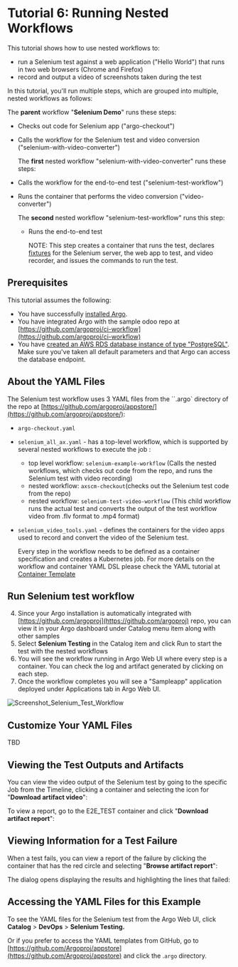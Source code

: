 # Tutorial 6: Running Nested Workflows

This tutorial shows how to use nested workflows to:

*   run a Selenium test against a web application ("Hello World") that runs in two web browsers (Chrome and Firefox)
*   record and output a video of screenshots taken during the test

In this tutorial, you'll run multiple steps, which are grouped into multiple, nested workflows as follows:

The **parent** workflow "**Selenium Demo**" runs these steps:
* Checks out code for Selenium app ("argo-checkout")
* Calls the workflow for the Selenium test and video conversion ("selenium-with-video-converter")

  The **first** nested workflow "selenium-with-video-converter" runs these steps:
 * Calls the workflow for the end-to-end test ("selenium-test-workflow")
 * Runs the container that performs the video conversion ("video-converter")

   The **second** nested workflow "selenium-test-workflow" runs this step:
   * Runs the end-to-end test

     NOTE: This step creates a container that runs the test, declares [fixtures](./../user_guide/infrastructure/using_fixtures.md) for the Selenium server, the web app to test, and video recorder, and issues the commands to run the test.

## Prerequisites

  This tutorial assumes the following:

  * You have successfully [installed Argo](https://argoproj.github.io/argo-site/get-started/installation).
  * You have integrated Argo with the sample odoo repo at [https://github.com/argoproj/ci-workflow](https://github.com/argoproj/ci-workflow)
  * You have [created an AWS RDS database instance of type "PostgreSQL"](http://docs.aws.amazon.com/AmazonRDS/latest/UserGuide/CHAP_GettingStarted.CreatingConnecting.PostgreSQL.html). Make sure you've taken all default parameters and that Argo can access the database endpoint.

## About the YAML Files

The Selenium test workflow uses 3 YAML files from the ``.argo` directory of the repo at  [https://github.com/argoproj/appstore/](https://github.com/argoproj/appstore/):

* `argo-checkout.yaml`
* `selenium_all_ax.yaml` -  has a top-level workflow, which is supported by several nested workflows to execute the job :
    *   top level workflow: `selenium-example-workflow` (Calls the nested workflows, which checks out code from the repo, and runs the Selenium test with video recording)
    *   nested workflow: `axscm-checkout`(checks out the Selenium test code from the repo)
    *   nested workflow: `selenium-test-video-workflow` (This child workflow runs the actual test and converts the output of the test workflow video from .flv format to .mp4 format)
* `selenium_video_tools.yaml` - defines the containers for the video apps used to record and convert the video of the Selenium test.

    Every step in the workflow needs to be defined as a container specification and creates a Kubernetes job. For more details on the workflow and container YAML DSL please check the YAML tutorial at [Container Template](./../yaml/container_templates.md)

## Run Selenium test workflow

4.  Since your Argo installation is automatically integrated with [https://github.com/argoproj](https://github.com/argoproj) repo, you can view it in your Argo dashboard under Catalog menu item along with other samples
5.  Select **Selenium Testing** in the Catalog item and click Run to start the test with the nested workflows
6.  You will see the workflow running in Argo Web UI where every step is a container. You can check the log and artifact generated by clicking on each step.
7.  Once the workflow completes you will see a "Sampleapp" application deployed under Applications tab in Argo Web UI.

  ![Screenshot_Selenium_Test_Workflow](./../../images/Selenium_test_workflow_successful.png)

## Customize Your YAML Files

TBD

## Viewing the Test Outputs and Artifacts

You can view the video output of the Selenium test by going to the specific Job from the Timeline, clicking a container and selecting the icon for "**Download artifact video**":

To view a report, go to the E2E_TEST container and click "**Download artifact report**":

## Viewing Information for a Test Failure

When a test fails, you can view a report of the failure by clicking the container that has the red circle and selecting "**Browse artifact report**":

The dialog opens displaying the results and highlighting the lines that failed:

## Accessing the YAML Files for this Example

To see the YAML files for the Selenium test from the Argo Web UI, click **Catalog** > **DevOps** > **Selenium Testing.**

Or if you prefer to access the YAML templates from GitHub, go to [https://github.com/Argoproj/appstore](https://github.com/Argoproj/appstore) and click the .`argo` directory.
